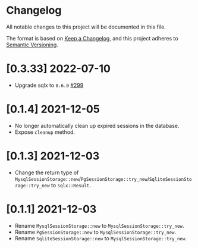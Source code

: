 # Changelog
All notable changes to this project will be documented in this file.

The format is based on [Keep a Changelog](https://keepachangelog.com/en/1.0.0/),
and this project adheres to [Semantic Versioning](https://semver.org/spec/v2.0.0.html).

# [0.3.33] 2022-07-10

- Upgrade sqlx to `0.6.0` [#299](https://github.com/poem-web/poem/pull/299)

# [0.1.4] 2021-12-05

- No longer automatically clean up expired sessions in the database.
- Expose `cleanup` method.

# [0.1.3] 2021-12-03

- Change the return type of `MysqlSessionStorage::new`/`PgSessionStorage::try_new`/`SqliteSessionStorage::try_new` to `sqlx::Result`.

# [0.1.1] 2021-12-03

- Rename `MysqlSessionStorage::new` to `MysqlSessionStorage::try_new`.
- Rename `PgSessionStorage::new` to `MysqlSessionStorage::try_new`.
- Rename `SqliteSessionStorage::new` to `MysqlSessionStorage::try_new`.
